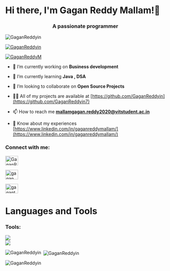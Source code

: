 
# Hi there, I'm Gagan Reddy Mallam!👋

<h3 align="center">A passionate programmer</h3>

<p align="left"> <img src="https://komarev.com/ghpvc/?username=GaganReddyin&label=Profile%20views&color=0e75b6&style=flat" alt="GaganReddyin" /> </p>

<p align="left"> <a href="https://github.com/ryo-ma/github-profile-trophy"><img src="https://github-profile-trophy.vercel.app/?username=GaganReddyin" alt="GaganReddyin" /></a> </p>

<p align="left"> <a href="https://twitter.com/GaganReddyM" target="blank"><img src="https://img.shields.io/twitter/follow/GaganReddyM?logo=twitter&style=for-the-badge" alt="GaganReddyM" /></a> </p>


- 🔭 I’m currently working on **Business development**

- 🌱 I’m currently learning **Java , DSA**

- 👯 I’m looking to collaborate on **Open Source Projects**

- 👨‍💻 All of my projects are available at [https://github.com/GaganReddyin](https://github.com/GaganReddyin7)

- 📫 How to reach me **mallamgagan.reddy2020@vitstudent.ac.in**

- 📄 Know about my experiences [https://www.linkedin.com/in/gaganreddymallam/](https://www.linkedin.com/in/gaganreddymallam/)


<h3 align="left">Connect with me:</h3>
<p align="left">
  
<a href="https://www.twitter.com/GaganReddyM/" target="blank"><img align="center" src="https://raw.githubusercontent.com/rahuldkjain/github-profile-readme-generator/master/src/images/icons/Social/twitter.svg" alt="GaganReddyM" height="30" width="40" /></a>
  
<a href="https://www.linkedin.com/in/gaganreddymallam/" target="blank"><img align="center" src="https://raw.githubusercontent.com/rahuldkjain/github-profile-readme-generator/master/src/images/icons/Social/linked-in-alt.svg" alt="gagan reddy" height="30" width="40" /></a>

<a href="https://www.instagram.com/gaganthoughts/" target="blank"><img align="center" src="https://raw.githubusercontent.com/rahuldkjain/github-profile-readme-generator/master/src/images/icons/Social/instagram.svg" alt="gaganthoughts" height="30" width="40" /></a>
  
# Languages and Tools

<h3 align="left"> Tools:</h3>

 <img src="https://img.shields.io/badge/ChatGPT-74aa9c?style=for-the-badge&logo=openai&logoColor=white"> <br>
<img src="https://img.shields.io/badge/Google%20Bard-886FBF?style=for-the-badge&logo=googlebard&logoColor=fff" /> 


<p><img align="left" src="https://github-readme-stats.vercel.app/api/top-langs?username=GaganReddyin&show_icons=true&locale=en&layout=compact&theme=tokyonight" alt="GaganReddyin" /></p>

<p>&nbsp;<img align="center" src="https://github-readme-stats.vercel.app/api?username=GaganReddyin&show_icons=true&locale=en&theme=tokyonight" alt="GaganReddyin" /></p>

<p><img align="center" src="https://github-readme-streak-stats.herokuapp.com/?user=GaganReddyin&&theme=tokyonight" alt="GaganReddyin" /></p>

